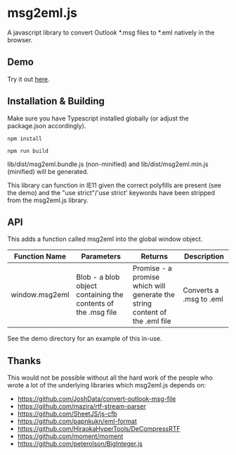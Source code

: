 # msg2eml.js
A javascript library to convert Outlook *.msg files to *.eml natively in the browser.

## Demo
Try it out [here](https://master131.github.io/msg2eml.js/demo/index.html).

## Installation & Building
Make sure you have Typescript installed globally (or adjust the package.json accordingly).

``npm install``

``npm run build``

lib/dist/msg2eml.bundle.js (non-minified) and lib/dist/msg2eml.min.js (minified) will be generated.

This library can function in IE11 given the correct polyfills are present (see the demo) and the "use strict"/'use strict' keywords have been stripped from the msg2eml.js library.

## API
This adds a function called msg2eml into the global window object.

| Function Name  | Parameters                                                    | Returns                                                                             | Description             |
|----------------|---------------------------------------------------------------|-------------------------------------------------------------------------------------|-------------------------|
| window.msg2eml | Blob - a blob object containing the contents of the .msg file | Promise<string> - a promise which will generate the string content of the .eml file | Converts a .msg to .eml |

See the demo directory for an example of this in-use.

## Thanks
This would not be possible without all the hard work of the people who wrote a lot of the underlying libraries which msg2eml.js depends on:
- https://github.com/JoshData/convert-outlook-msg-file
- https://github.com/mazira/rtf-stream-parser
- https://github.com/SheetJS/js-cfb
- https://github.com/papnkukn/eml-format
- https://github.com/HiraokaHyperTools/DeCompressRTF
- https://github.com/moment/moment
- https://github.com/peterolson/BigInteger.js
